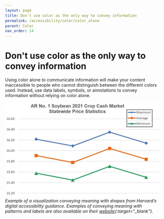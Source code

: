 ```yaml
---
layout: page
title: Don't use color as the only way to convey information
permalink: /accessibility/color/color_alone
parent: Color
nav_order: 14
---
```


# Don't use color as the only way to convey information

Using color alone to communicate information will make your content inaccessible to people who cannot distinguish between the different colors used. Instead, use data labels, symbols, or annotations to convey information without relying on color alone. 

![Line graph showing maximum, average, and minimum soybean prices in 2021](../color/color_alone.png)\
*Example of a visualization conveying meaning with shapes from Harvard’s digital accessibility guidance. Examples of conveying meaning with patterns and labels are also available on their [website](https://accessibility.huit.harvard.edu/data-viz-charts-graphs){:target="_blank"}.*

